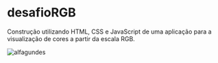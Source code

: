 # desafioRGB

Construção utilizando HTML, CSS e JavaScript de uma aplicação para a
visualização de cores a partir da escala RGB.

![alfagundes](desafioRGB/desafiorgb.gif)
